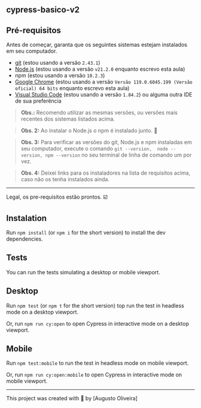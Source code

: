 ## cypress-basico-v2

## Pré-requisitos

Antes de começar, garanta que os seguintes sistemas estejam instalados em seu computador.

- [git](https://git-scm.com/) (estou usando a versão `2.43.1`)
- [Node.js](https://nodejs.org/en/) (estou usando a versão `v21.2.0` enquanto escrevo esta aula)
- npm (estou usando a versão `10.2.3`)
- [Google Chrome](https://www.google.com/intl/pt_br/chrome/) (estou usando a versão `Versão 119.0.6045.199 (Versão oficial) 64 bits` enquanto escrevo esta aula)
- [Visual Studio Code](https://code.visualstudio.com/) (estou usando a versão `1.84.2`) ou alguma outra IDE de sua preferência

> **Obs.:** Recomendo utilizar as mesmas versões, ou versões mais recentes dos sistemas listados acima.

> **Obs. 2:** Ao instalar o Node.js o npm é instalado junto. 🎉

> **Obs. 3:** Para verificar as versões do git, Node.js e npm instaladas em seu computador, execute o comando `git --version,  node --version, npm --version` no seu terminal de linha de comando um por vez.

> **Obs. 4:** Deixei links para os instaladores na lista de requisitos acima, caso não os tenha instalados ainda.
___

Legal, os pre-requisitos estão prontos. ☑️

## Instalation
Run `npm install` (or `npm i` for the short version) to install the dev dependencies.

## Tests
You can run the tests simulating a desktop or mobile viewport.

## Desktop
Run `npm test` (or `npm t` for the short version) top run the test in headless mode on a desktop viewport.

Or, run `npm run cy:open` to open Cypress in interactive  mode on a desktop viewport.

## Mobile
Run `npm test:mobile` to run the test in headless mode on mobile viewport.

Or, run `npm run cy:open:mobile` to open Cypress in interactive  mode on mobile viewport.

_____

This project was created with 💛 by [Augusto Oliveira]